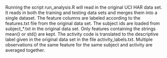 Running the script run\_analysis.R will read in the original UCI HAR data set.  It reads in both the training and testing data sets and merges them into a single dataset.  The feature columns are labeled according to the features.txt file from the original data set.  The subject ids are loaded from subject\_*.txt in the original data set.
Only features containing the strings mean() or std() are kept.
The activity code is translated to the descriptive label given in the original data set in the file activity_labels.txt.
Multiple observations of the same feature for the same subject and activity are averaged together.
